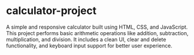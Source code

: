 # calculator-project
A simple and responsive calculator built using HTML, CSS, and JavaScript.  This project performs basic arithmetic operations like addition, subtraction, multiplication, and division.  It includes a clean UI, clear and delete functionality, and keyboard input support for better user experience.
